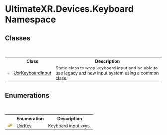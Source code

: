 # UltimateXR.Devices.Keyboard Namespace

## Classes
&nbsp;<table><tr><th></th><th>Class</th><th>Description</th></tr><tr><td>![Public class](media/pubclass.gif "Public class")</td><td><a href="T_UltimateXR_Devices_Keyboard_UxrKeyboardInput">UxrKeyboardInput</a></td><td>
Static class to wrap keyboard input and be able to use legacy and new input system using a common class.</td></tr></table>

## Enumerations
&nbsp;<table><tr><th></th><th>Enumeration</th><th>Description</th></tr><tr><td>![Public enumeration](media/pubenumeration.gif "Public enumeration")</td><td><a href="T_UltimateXR_Devices_Keyboard_UxrKey">UxrKey</a></td><td>
Keyboard input keys.</td></tr></table>&nbsp;
